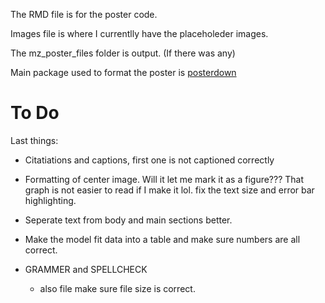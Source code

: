 The RMD file is for the poster code. 

Images file is where I currentlly have the placeholeder images. 

The mz_poster_files folder is output. (If there was any)


Main package used to format the poster is [posterdown](https://github.com/brentthorne/posterdown/wiki) 

# To Do
Last things:

- Citatiations and captions, first one is not captioned correctly 

- Formatting of center image. Will it let me mark it as a figure??? That graph is not easier to read if I make it lol. fix the text size and error bar highlighting. 

- Seperate text from body and main sections better. 

- Make the model fit data into a table and make sure numbers are all correct. 

- GRAMMER and SPELLCHECK 
   - also file make sure file size is correct. 
